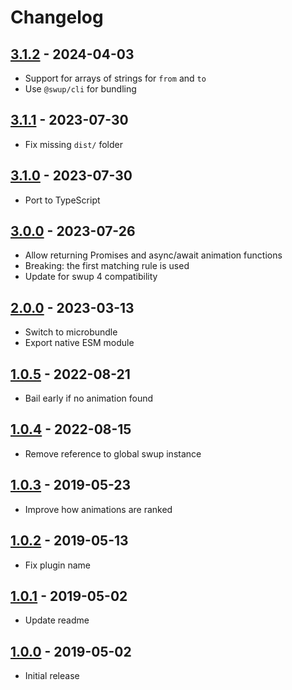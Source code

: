 # Changelog

## [3.1.2] - 2024-04-03

- Support for arrays of strings for `from` and `to`
- Use `@swup/cli` for bundling

## [3.1.1] - 2023-07-30

- Fix missing `dist/` folder

## [3.1.0] - 2023-07-30

- Port to TypeScript

## [3.0.0] - 2023-07-26

- Allow returning Promises and async/await animation functions
- Breaking: the first matching rule is used
- Update for swup 4 compatibility

## [2.0.0] - 2023-03-13

- Switch to microbundle
- Export native ESM module

## [1.0.5] - 2022-08-21

- Bail early if no animation found

## [1.0.4] - 2022-08-15

- Remove reference to global swup instance

## [1.0.3] - 2019-05-23

- Improve how animations are ranked

## [1.0.2] - 2019-05-13

- Fix plugin name

## [1.0.1] - 2019-05-02

- Update readme

## [1.0.0] - 2019-05-02

- Initial release

[3.1.2]: https://github.com/swup/js-plugin/releases/tag/3.1.2
[3.1.1]: https://github.com/swup/js-plugin/releases/tag/3.1.1
[3.1.0]: https://github.com/swup/js-plugin/releases/tag/3.1.0
[3.0.0]: https://github.com/swup/js-plugin/releases/tag/3.0.0
[2.0.0]: https://github.com/swup/js-plugin/releases/tag/2.0.0
[1.0.5]: https://github.com/swup/js-plugin/releases/tag/1.0.5
[1.0.4]: https://github.com/swup/js-plugin/releases/tag/1.0.4
[1.0.3]: https://github.com/swup/js-plugin/releases/tag/1.0.3
[1.0.2]: https://github.com/swup/js-plugin/releases/tag/1.0.2
[1.0.1]: https://github.com/swup/js-plugin/releases/tag/1.0.1
[1.0.0]: https://github.com/swup/js-plugin/releases/tag/1.0.0
